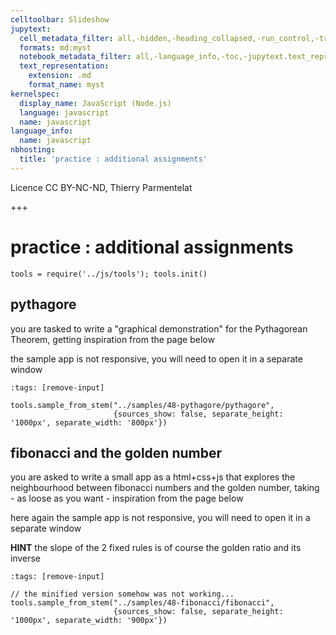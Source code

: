 ```yaml
---
celltoolbar: Slideshow
jupytext:
  cell_metadata_filter: all,-hidden,-heading_collapsed,-run_control,-trusted
  formats: md:myst
  notebook_metadata_filter: all,-language_info,-toc,-jupytext.text_representation.jupytext_version,-jupytext.text_representation.format_version
  text_representation:
    extension: .md
    format_name: myst
kernelspec:
  display_name: JavaScript (Node.js)
  language: javascript
  name: javascript
language_info:
  name: javascript
nbhosting:
  title: 'practice : additional assignments'
---
```


Licence CC BY-NC-ND, Thierry Parmentelat

+++

# practice : additional assignments

```{code-cell}
tools = require('../js/tools'); tools.init()
```

## pythagore

you are tasked to write a "graphical demonstration" for the Pythagorean Theorem, getting inspiration from the page below

the sample app is not responsive, you will need to open it in a separate window

```{code-cell}
:tags: [remove-input]

tools.sample_from_stem("../samples/48-pythagore/pythagore",
                       {sources_show: false, separate_height: '1000px', separate_width: '800px'})
```

## fibonacci and the golden number

you are asked to write a small app as a html+css+js that explores the neighbourhood between fibonacci numbers and the golden number, taking - as loose as you want - inspiration from the page below

here again the sample app is not responsive, you will need to open it in a separate window

**HINT** the slope of the 2 fixed rules is of course the golden ratio and its inverse

```{code-cell}
:tags: [remove-input]

// the minified version somehow was not working...
tools.sample_from_stem("../samples/48-fibonacci/fibonacci",
                       {sources_show: false, separate_height: '1000px', separate_width: '900px'})
```
